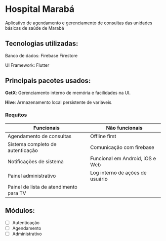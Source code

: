 # Hospital Marabá
Aplicativo de agendamento e gerenciamento de consultas das unidades básicas de saúde de Marabá


## Tecnologias utilizadas:
Banco de dados: Firebase Firestore

UI Framework: Flutter

## Principais pacotes usados:

**GetX**: Gerenciamento interno de memória e facilidades na UI.

**Hive**: Armazenamento local persistente de variáveis.

### Requitos

| Funcionais      | Não funcionais |
| ----------- | ----------- |
| Agendamento de consultas      | Offline first |
| Sistema completo de autenticação   | Comunicação com firebase |
| Notificações de sistema   | Funcional em Android, iOS e Web |
| Painel administrativo | Log interno de ações de usuário |
| Painel de lista de atendimento para TV|

## Módulos:
- [ ] Autenticação
- [ ] Agendamento
- [ ] Administrativo
